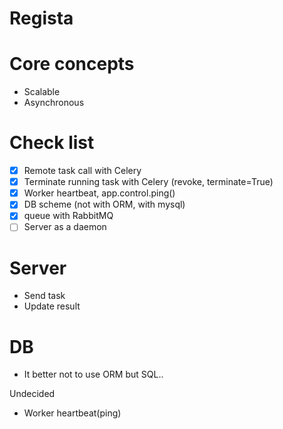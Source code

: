 # Regista


# Core concepts

- Scalable
- Asynchronous


# Check list

- [x] Remote task call with Celery
- [x] Terminate running task with Celery (revoke, terminate=True)
- [x] Worker heartbeat, app.control.ping()
- [x] DB scheme (not with ORM, with mysql)
- [x] queue with RabbitMQ
- [ ] Server as a daemon

# Server

- Send task
- Update result

# DB

- It better not to use ORM but SQL..

Undecided

- Worker heartbeat(ping)